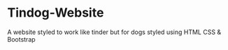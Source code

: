 # Tindog-Website
A website styled to work like tinder but for dogs
styled using HTML CSS & Bootstrap
